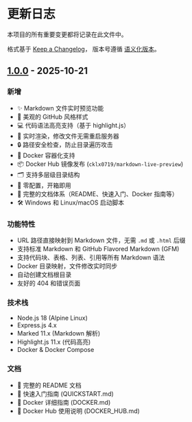# 更新日志

本项目的所有重要变更都将记录在此文件中。

格式基于 [Keep a Changelog](https://keepachangelog.com/zh-CN/1.0.0/)，
版本号遵循 [语义化版本](https://semver.org/lang/zh-CN/)。

## [1.0.0] - 2025-10-21

### 新增
- ✨ Markdown 文件实时预览功能
- 🎨 美观的 GitHub 风格样式
- 💻 代码语法高亮支持（基于 highlight.js）
- 🔄 实时渲染，修改文件无需重启服务器
- 🔒 路径安全检查，防止目录遍历攻击
- 🐳 Docker 容器化支持
- 📦 Docker Hub 镜像发布 (`cklx0719/markdown-live-preview`)
- 🗂️ 支持多层级目录结构
- 🚀 零配置，开箱即用
- 📝 完整的文档体系（README、快速入门、Docker 指南等）
- 🛠️ Windows 和 Linux/macOS 启动脚本

### 功能特性
- URL 路径直接映射到 Markdown 文件，无需 `.md` 或 `.html` 后缀
- 支持标准 Markdown 和 GitHub Flavored Markdown (GFM)
- 支持代码块、表格、列表、引用等所有 Markdown 语法
- Docker 目录映射，文件修改实时同步
- 自动创建文档根目录
- 友好的 404 和错误页面

### 技术栈
- Node.js 18 (Alpine Linux)
- Express.js 4.x
- Marked 11.x (Markdown 解析)
- Highlight.js 11.x (代码高亮)
- Docker & Docker Compose

### 文档
- 📖 完整的 README 文档
- 🚀 快速入门指南 (QUICKSTART.md)
- 🐳 Docker 详细指南 (DOCKER.md)
- 🐋 Docker Hub 使用说明 (DOCKER_HUB.md)

[1.0.0]: https://github.com/cklx0719/markdown-live-preview/releases/tag/v1.0.0

